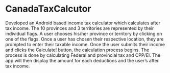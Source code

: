 # CanadaTaxCalcutor
Developed an Android based income tax calculator which calculates after tax income. The 10 provinces and 3 territories 
are represented by their individual flags. A user chooses his/her province or territory by clicking on one of the flags.
Once a user has chosen their respective location, they are prompted to enter their taxable income. Once the user submits 
their income and clicks the Calculate! button, the calculation process begins. The process is done by calculating Federal 
and provincial tax and CPP/EI. The app will then display the amount for each deductions and the user’s after tax income.
